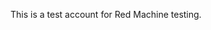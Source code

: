 This is a test account for Red Machine testing.

<!---
testsecurerjfkll/testsecurerjfkll is a ✨ special ✨ repository because its `README.md` (this file) appears on your GitHub profile.
You can click the Preview link to take a look at your changes.
--->
